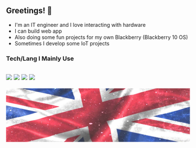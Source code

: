 ## Greetings! 👋
- I'm an IT engineer and I love interacting with hardware
- I can build web app 
- Also doing some fun projects for my own Blackberry (Blackberry 10 OS)
- Sometimes I develop some IoT projects

### Tech/Lang I Mainly Use
<img src="https://img.shields.io/badge/SvelteKit-FF3E00?style=for-the-badge&logo=Svelte&logoColor=white"> <img src="https://img.shields.io/badge/MongoDB-4EA94B?style=for-the-badge&logo=mongodb&logoColor=white"> <img src="https://img.shields.io/badge/TypeScript-007ACC?style=for-the-badge&logo=typescript&logoColor=white"> <img src="https://img.shields.io/badge/C-00599C?style=for-the-badge&logo=c&logoColor=white">
-
![union-jack](img/union-jack.jpg)
